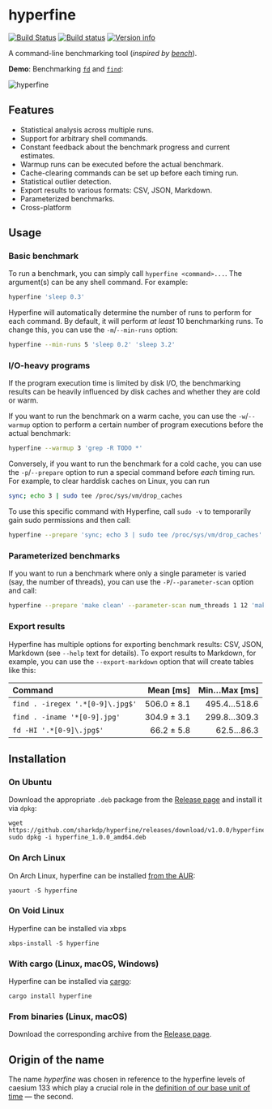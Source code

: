 # hyperfine
[![Build Status](https://travis-ci.org/sharkdp/hyperfine.svg?branch=master)](https://travis-ci.org/sharkdp/hyperfine)
[![Build status](https://ci.appveyor.com/api/projects/status/pdqq5frgkcj0smrs?svg=true)](https://ci.appveyor.com/project/sharkdp/hyperfine)
[![Version info](https://img.shields.io/crates/v/hyperfine.svg)](https://crates.io/crates/hyperfine)

A command-line benchmarking tool (*inspired by [bench](https://github.com/Gabriel439/bench)*).

**Demo**: Benchmarking [`fd`](https://github.com/sharkdp/fd) and
[`find`](https://www.gnu.org/software/findutils/):

![hyperfine](https://i.imgur.com/5OqrGWe.gif)

## Features

* Statistical analysis across multiple runs.
* Support for arbitrary shell commands.
* Constant feedback about the benchmark progress and current estimates.
* Warmup runs can be executed before the actual benchmark.
* Cache-clearing commands can be set up before each timing run.
* Statistical outlier detection.
* Export results to various formats: CSV, JSON, Markdown.
* Parameterized benchmarks.
* Cross-platform

## Usage

### Basic benchmark

To run a benchmark, you can simply call `hyperfine <command>...`. The argument(s) can be any
shell command. For example:
``` bash
hyperfine 'sleep 0.3'
```

Hyperfine will automatically determine the number of runs to perform for each command. By default,
it will perform *at least* 10 benchmarking runs. To change this, you can use the `-m`/`--min-runs`
option:
``` bash
hyperfine --min-runs 5 'sleep 0.2' 'sleep 3.2'
```

### I/O-heavy programs

If the program execution time is limited by disk I/O, the benchmarking results can be heavily
influenced by disk caches and whether they are cold or warm.

If you want to run the benchmark on a warm cache, you can use the `-w`/`--warmup` option to perform
a certain number of program executions before the actual benchmark:
``` bash
hyperfine --warmup 3 'grep -R TODO *'
```

Conversely, if you want to run the benchmark for a cold cache, you can use the `-p`/`--prepare`
option to run a special command before *each* timing run. For example, to clear harddisk caches
on Linux, you can run
``` bash
sync; echo 3 | sudo tee /proc/sys/vm/drop_caches
```
To use this specific command with Hyperfine, call `sudo -v` to temporarily gain sudo permissions
and then call:
``` bash
hyperfine --prepare 'sync; echo 3 | sudo tee /proc/sys/vm/drop_caches' 'grep -R TODO *'
```

### Parameterized benchmarks

If you want to run a benchmark where only a single parameter is varied (say, the number of
threads), you can use the `-P`/`--parameter-scan` option and call:
``` bash
hyperfine --prepare 'make clean' --parameter-scan num_threads 1 12 'make -j {num_threads}'
```

### Export results

Hyperfine has multiple options for exporting benchmark results: CSV, JSON, Markdown (see `--help`
text for details). To export results to Markdown, for example, you can use the `--export-markdown`
option that will create tables like this:

| Command | Mean [ms] | Min…Max [ms] |
|:---|---:|---:|
| `find . -iregex '.*[0-9]\.jpg$'` | 506.0 ± 8.1 | 495.4…518.6 |
| `find . -iname '*[0-9].jpg'` | 304.9 ± 3.1 | 299.8…309.3 |
| `fd -HI '.*[0-9]\.jpg$'` | 66.2 ± 5.8 | 62.5…86.3 |

## Installation

### On Ubuntu

Download the appropriate `.deb` package from the [Release page](https://github.com/sharkdp/hyperfine/releases)
and install it via `dpkg`:
```
wget https://github.com/sharkdp/hyperfine/releases/download/v1.0.0/hyperfine_1.0.0_amd64.deb
sudo dpkg -i hyperfine_1.0.0_amd64.deb
```

### On Arch Linux

On Arch Linux, hyperfine can be installed [from the AUR](https://aur.archlinux.org/packages/hyperfine):
```
yaourt -S hyperfine
```

### On Void Linux

Hyperfine can be installed via xbps

```
xbps-install -S hyperfine
```

### With cargo (Linux, macOS, Windows)

Hyperfine can be installed via [cargo](https://doc.rust-lang.org/cargo/):
```
cargo install hyperfine
```

### From binaries (Linux, macOS)

Download the corresponding archive from the [Release page](https://github.com/sharkdp/hyperfine/releases).

## Origin of the name

The name *hyperfine* was chosen in reference to the hyperfine levels of caesium 133 which play a crucial role in the
[definition of our base unit of time](https://en.wikipedia.org/wiki/Second#Based_on_caesium_microwave_atomic_clock)
— the second.
